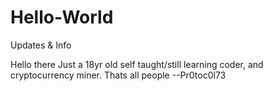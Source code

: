 # Hello-World
Updates &amp; Info

Hello there 
 Just a 18yr old self taught/still learning coder,
 and cryptocurrency miner.
 Thats all people
--Pr0toc0l73
